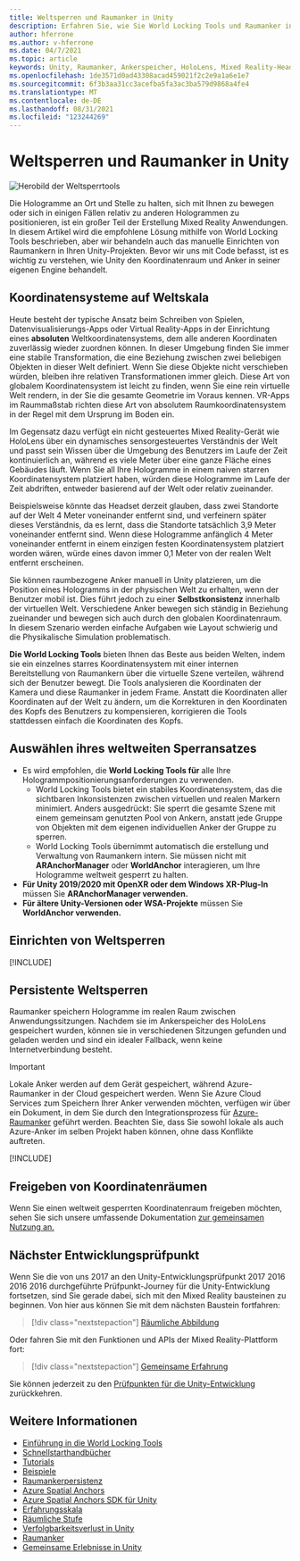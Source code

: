 ```yaml
---
title: Weltsperren und Raumanker in Unity
description: Erfahren Sie, wie Sie World Locking Tools und Raumanker in Unity Mixed Reality-Anwendungen verwenden.
author: hferrone
ms.author: v-hferrone
ms.date: 04/7/2021
ms.topic: article
keywords: Unity, Raumanker, Ankerspeicher, HoloLens, Mixed Reality-Headset, Windows Mixed Reality-Headset, Virtual Reality-Headset, World Locking Tools, Hologramme
ms.openlocfilehash: 1de3571d0ad43308acad459021f2c2e9a1a6e1e7
ms.sourcegitcommit: 6f3b3aa31cc3acefba5fa3ac3ba579d9868a4fe4
ms.translationtype: MT
ms.contentlocale: de-DE
ms.lasthandoff: 08/31/2021
ms.locfileid: "123244269"
---
```

# <a name="world-locking-and-spatial-anchors-in-unity"></a>Weltsperren und Raumanker in Unity

![Herobild der Weltsperrtools](images/wlt-img-01.jpeg)

Die Hologramme an Ort und Stelle zu halten, sich mit Ihnen zu bewegen oder sich in einigen Fällen relativ zu anderen Hologrammen zu positionieren, ist ein großer Teil der Erstellung Mixed Reality Anwendungen. In diesem Artikel wird die empfohlene Lösung mithilfe von World Locking Tools beschrieben, aber wir behandeln auch das manuelle Einrichten von Raumankern in Ihren Unity-Projekten. Bevor wir uns mit Code befasst, ist es wichtig zu verstehen, wie Unity den Koordinatenraum und Anker in seiner eigenen Engine behandelt.

## <a name="world-scale-coordinate-systems"></a>Koordinatensysteme auf Weltskala

Heute besteht der typische Ansatz beim Schreiben von Spielen, Datenvisualisierungs-Apps oder Virtual Reality-Apps in der Einrichtung eines **absoluten** Weltkoordinatensystems, dem alle anderen Koordinaten zuverlässig wieder zuordnen können. In dieser Umgebung finden Sie immer eine stabile Transformation, die eine Beziehung zwischen zwei beliebigen Objekten in dieser Welt definiert. Wenn Sie diese Objekte nicht verschieben würden, bleiben ihre relativen Transformationen immer gleich. Diese Art von globalem Koordinatensystem ist leicht zu finden, wenn Sie eine rein virtuelle Welt rendern, in der Sie die gesamte Geometrie im Voraus kennen. VR-Apps im Raummaßstab richten diese Art von absolutem Raumkoordinatensystem in der Regel mit dem Ursprung im Boden ein.

Im Gegensatz dazu verfügt ein nicht gesteuertes Mixed Reality-Gerät wie HoloLens über ein dynamisches sensorgesteuertes Verständnis der Welt und passt sein Wissen über die Umgebung des Benutzers im Laufe der Zeit kontinuierlich an, während es viele Meter über eine ganze Fläche eines Gebäudes läuft. Wenn Sie all Ihre Hologramme in einem naiven starren Koordinatensystem platziert haben, würden diese Hologramme im Laufe der Zeit abdriften, entweder basierend auf der Welt oder relativ zueinander.

Beispielsweise könnte das Headset derzeit glauben, dass zwei Standorte auf der Welt 4 Meter voneinander entfernt sind, und verfeinern später dieses Verständnis, da es lernt, dass die Standorte tatsächlich 3,9 Meter voneinander entfernt sind. Wenn diese Hologramme anfänglich 4 Meter voneinander entfernt in einem einzigen festen Koordinatensystem platziert worden wären, würde eines davon immer 0,1 Meter von der realen Welt entfernt erscheinen.

Sie können raumbezogene Anker manuell in Unity platzieren, um die Position eines Hologramms in der physischen Welt zu erhalten, wenn der Benutzer mobil ist. Dies führt jedoch zu einer **Selbstkonsistenz** innerhalb der virtuellen Welt. Verschiedene Anker bewegen sich ständig in Beziehung zueinander und bewegen sich auch durch den globalen Koordinatenraum. In diesem Szenario werden einfache Aufgaben wie Layout schwierig und die Physikalische Simulation problematisch.

**Die World Locking Tools** bieten Ihnen das Beste aus beiden Welten, indem sie ein einzelnes starres Koordinatensystem mit einer internen Bereitstellung von Raumankern über die virtuelle Szene verteilen, während sich der Benutzer bewegt. Die Tools analysieren die Koordinaten der Kamera und diese Raumanker in jedem Frame. Anstatt die Koordinaten aller Koordinaten auf der Welt zu ändern, um die Korrekturen in den Koordinaten des Kopfs des Benutzers zu kompensieren, korrigieren die Tools stattdessen einfach die Koordinaten des Kopfs.

## <a name="choosing-your-world-locking-approach"></a>Auswählen ihres weltweiten Sperransatzes

* Es wird empfohlen, die **World Locking Tools für** alle Ihre Hologrammpositionierungsanforderungen zu verwenden.
    * World Locking Tools bietet ein stabiles Koordinatensystem, das die sichtbaren Inkonsistenzen zwischen virtuellen und realen Markern minimiert. Anders ausgedrückt: Sie sperrt die gesamte Szene mit einem gemeinsam genutzten Pool von Ankern, anstatt jede Gruppe von Objekten mit dem eigenen individuellen Anker der Gruppe zu sperren.
    * World Locking Tools übernimmt automatisch die erstellung und Verwaltung von Raumankern intern. Sie müssen nicht mit **ARAnchorManager** oder **WorldAnchor** interagieren, um Ihre Hologramme weltweit gesperrt zu halten.
* **Für Unity 2019/2020 mit OpenXR oder dem Windows XR-Plug-In** müssen Sie **ARAnchorManager verwenden.**
* **Für ältere Unity-Versionen oder WSA-Projekte** müssen Sie **WorldAnchor verwenden.**

## <a name="setting-up-world-locking"></a>Einrichten von Weltsperren

[!INCLUDE[](includes/world-locking/world-locking-setup.md)]

## <a name="persistent-world-locking"></a>Persistente Weltsperren

Raumanker speichern Hologramme im realen Raum zwischen Anwendungssitzungen. Nachdem sie im Ankerspeicher des HoloLens gespeichert wurden, können sie in verschiedenen Sitzungen gefunden und geladen werden und sind ein idealer Fallback, wenn keine Internetverbindung besteht.

> [!IMPORTANT]
> Lokale Anker werden auf dem Gerät gespeichert, während Azure-Raumanker in der Cloud gespeichert werden. Wenn Sie Azure Cloud Services zum Speichern Ihrer Anker verwenden möchten, verfügen wir über ein Dokument, in dem Sie durch den Integrationsprozess für [Azure-Raumanker](../mixed-reality-cloud-services.md#azure-spatial-anchors) geführt werden. Beachten Sie, dass Sie sowohl lokale als auch Azure-Anker im selben Projekt haben können, ohne dass Konflikte auftreten.

[!INCLUDE[](includes/world-locking/world-locking-persistence.md)]

## <a name="sharing-coordinate-spaces"></a>Freigeben von Koordinatenräumen

Wenn Sie einen weltweit gesperrten Koordinatenraum freigeben möchten, sehen Sie sich unsere umfassende Dokumentation [zur gemeinsamen Nutzung an.](shared-experiences-in-unity.md)

## <a name="next-development-checkpoint"></a>Nächster Entwicklungsprüfpunkt

Wenn Sie die von uns 2017 an den Unity-Entwicklungsprüfpunkt 2017 2016 2016 2016 durchgeführte Prüfpunkt-Journey für die Unity-Entwicklung fortsetzen, sind Sie gerade dabei, sich mit den Mixed Reality bausteinen zu beginnen. Von hier aus können Sie mit dem nächsten Baustein fortfahren:

> [!div class="nextstepaction"]
> [Räumliche Abbildung](spatial-mapping-in-unity.md)

Oder fahren Sie mit den Funktionen und APIs der Mixed Reality-Plattform fort:

> [!div class="nextstepaction"]
> [Gemeinsame Erfahrung](shared-experiences-in-unity.md)

Sie können jederzeit zu den [Prüfpunkten für die Unity-Entwicklung](unity-development-overview.md#2-core-building-blocks) zurückkehren.

## <a name="see-also"></a>Weitere Informationen
* [Einführung in die World Locking Tools](https://microsoft.github.io/MixedReality-WorldLockingTools-Unity/DocGen/Documentation/IntroFAQ.html)
* [Schnellstarthandbücher](https://microsoft.github.io/MixedReality-WorldLockingTools-Unity/DocGen/Documentation/HowTos/QuickStart.html)
* [Tutorials](https://microsoft.github.io/MixedReality-WorldLockingTools-Samples/Tutorial/01_Minimal/01_Minimal.html)
* [Beispiele](https://microsoft.github.io/MixedReality-WorldLockingTools-Unity/DocGen/Documentation/HowTos/SampleApplications.html)
* [Raumankerpersistenz](../../design/coordinate-systems.md#spatial-anchor-persistence)
* <a href="/azure/spatial-anchors" target="_blank">Azure Spatial Anchors</a>
* <a href="/dotnet/api/Microsoft.Azure.SpatialAnchors" target="_blank">Azure Spatial Anchors SDK für Unity</a>
* [Erfahrungsskala](../../design/coordinate-systems.md#mixed-reality-experience-scales)
* [Räumliche Stufe](../../design/coordinate-systems.md#stage-frame-of-reference)
* [Verfolgbarkeitsverlust in Unity](tracking-loss-in-unity.md)
* [Raumanker](../../design/spatial-anchors.md)
* [Gemeinsame Erlebnisse in Unity](shared-experiences-in-unity.md)
